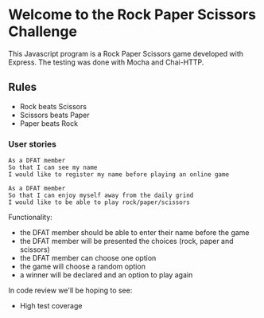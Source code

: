 # Welcome to the Rock Paper Scissors Challenge

This Javascript program is a Rock Paper Scissors game developed with Express.
The testing was done with Mocha and Chai-HTTP.

## Rules

- Rock beats Scissors
- Scissors beats Paper
- Paper beats Rock

### User stories

```
As a DFAT member
So that I can see my name
I would like to register my name before playing an online game

As a DFAT member
So that I can enjoy myself away from the daily grind
I would like to be able to play rock/paper/scissors
```

Functionality:

- the DFAT member should be able to enter their name before the game
- the DFAT member will be presented the choices (rock, paper and scissors)
- the DFAT member can choose one option
- the game will choose a random option
- a winner will be declared and an option to play again

In code review we'll be hoping to see:

- High test coverage
